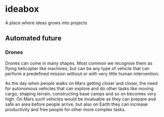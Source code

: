 # ideabox
A place where ideas grows into projects

## Automated future
### Drones
Drones can come in many shapes. Most common we recognise them as flying helicopter like machines, but can be any type of vehicle that can perform a predefined mission without or with very little human intervention.

As the day when people walks on Mars getting closer and closer, the need for autonomous vehicles that can explore and do other tasks like moving cargo, shaping terrain, constructing base camps and so on becomes very high. On Mars such vehicles would be invaluable as they can prepare and safe an area before people arrive, but also on Earth they can increase productivity and free people for other more complex tasks.
